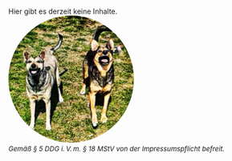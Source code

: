 # benjaminsingelmann.net

<style>
impr{
    font-size: 10pt;
    font-style: italic;
}

img {
    border-radius: 50%;
}

h1#benjaminsingelmannnet{
    visibility: hidden !important;
}

.center-block
 {     
      margin: 0 auto
 }

</style>

<div class="center">

Hier gibt es derzeit keine Inhalte.<br>
<img src="assets/img/wuggos.jpg" width="250"/>
<br>
<impr>Gemäß § 5 DDG i. V. m. § 18 MStV von der Impressumspflicht befreit.</impr>

</div>
